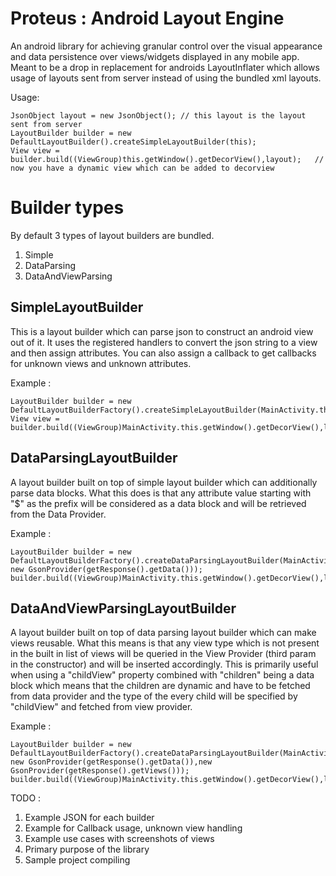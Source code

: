 Proteus : Android Layout Engine
=====================

An android library for achieving granular control over the visual appearance and data persistence over views/widgets displayed in any mobile app. Meant to be a drop in replacement for androids LayoutInflater which allows usage of layouts sent from server instead of using the bundled xml layouts.

Usage:

	

    JsonObject layout = new JsonObject(); // this layout is the layout sent from server
    LayoutBuilder builder = new DefaultLayoutBuilder().createSimpleLayoutBuilder(this);
	View view = builder.build((ViewGroup)this.getWindow().getDecorView(),layout); 	// now you have a dynamic view which can be added to decorview


Builder types
=============
By default 3 types of layout builders are bundled.

 1. Simple
 2. DataParsing
 3. DataAndViewParsing

SimpleLayoutBuilder
-------------------
This is a layout builder which can parse json to construct an android view out of it. It uses the registered handlers to convert the json string to a view and then assign attributes. You can also assign a callback to get callbacks for unknown views and unknown attributes.

Example : 

    LayoutBuilder builder = new DefaultLayoutBuilderFactory().createSimpleLayoutBuilder(MainActivity.this);
	View view = builder.build((ViewGroup)MainActivity.this.getWindow().getDecorView(),layout);

DataParsingLayoutBuilder
------------------------
A layout builder built on top of simple layout builder which can additionally parse data blocks. What this does is that any attribute value starting with "$" as the prefix will be considered as a data block and will be retrieved from the Data Provider.

Example :

    LayoutBuilder builder = new DefaultLayoutBuilderFactory().createDataParsingLayoutBuilder(MainActivity.this, new GsonProvider(getResponse().getData()));
    builder.build((ViewGroup)MainActivity.this.getWindow().getDecorView(),layout);

DataAndViewParsingLayoutBuilder
------------------------
A layout builder built on top of data parsing layout builder which can make views reusable. What this means is that any view type which is not present in the built in list of views will be queried in the View Provider (third param in the constructor) and will be inserted accordingly. This is primarily useful when using a "childView" property combined with "children" being a data block which means that the children are dynamic and have to be fetched from data provider and the type of the every child will be specified by "childView" and fetched from view provider.

Example :

    LayoutBuilder builder = new DefaultLayoutBuilderFactory().createDataParsingLayoutBuilder(MainActivity.this, new GsonProvider(getResponse().getData()),new GsonProvider(getResponse().getViews()));
    builder.build((ViewGroup)MainActivity.this.getWindow().getDecorView(),layout);


TODO :

 1. Example JSON for each builder
 2. Example for Callback usage, unknown view handling
 3. Example use cases with screenshots of views
 4. Primary purpose of the library
 5. Sample project compiling
